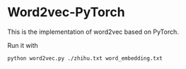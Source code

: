 Word2vec-PyTorch
====

This is the implementation of word2vec based on PyTorch.

Run it with

    python word2vec.py ./zhihu.txt word_embedding.txt
